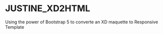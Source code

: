 # JUSTINE_XD2HTML
Using the power of Bootstrap 5 to converte an XD maquette to Responsive Template 
